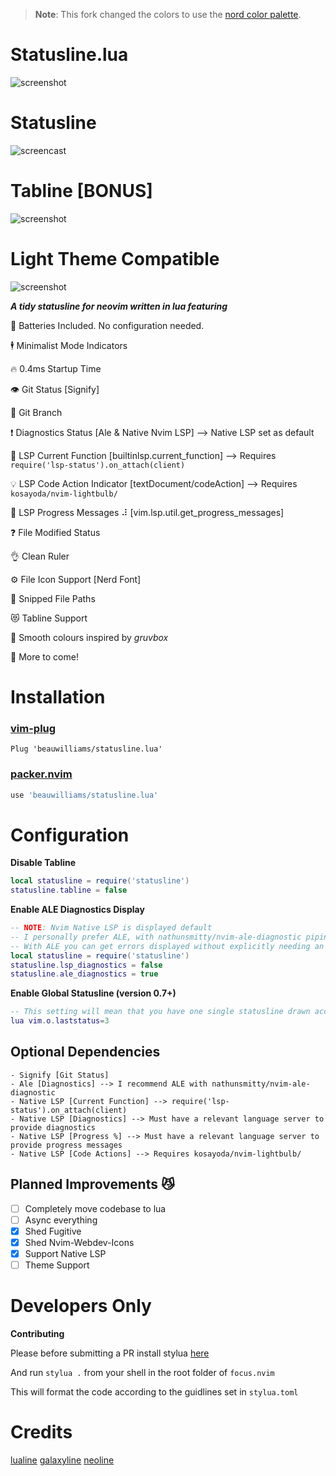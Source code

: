 > **Note**: This fork changed the colors to use the [nord color palette](https://www.nordtheme.com/).

# Statusline.lua
![screenshot](https://i.imgur.com/QocSv7V.png)

# Statusline
![screencast](https://i.ibb.co/wgTJ58D/ezgif-4-b462544889e2.gif)

# Tabline [BONUS]
![screenshot](https://i.ibb.co/zhqf9nK/Screen-Shot-2021-02-09-at-2-19-10-pm.png)

# Light Theme Compatible
![screenshot](https://i.ibb.co/VmQ6CMy/Screen-Shot-2022-03-20-at-1-10-40-pm.png)


***A tidy statusline for neovim written in lua featuring***

🔋 Batteries Included. No configuration needed.

🕴  Minimalist Mode Indicators

🔥 0.4ms Startup Time

👁  Git Status [Signify]

🌴 Git Branch

❗️ Diagnostics Status [Ale & Native Nvim LSP] --> Native LSP set as default

🔦 LSP Current Function [builtinlsp.current_function] --> Requires `require('lsp-status').on_attach(client)`

💡 LSP Code Action Indicator [textDocument/codeAction] --> Requires `kosayoda/nvim-lightbulb/`

💯 LSP Progress Messages ⠼ [vim.lsp.util.get_progress_messages]

❓ File Modified Status

👌 Clean Ruler

⚙️  File Icon Support [Nerd Font]

🙌 Snipped File Paths

😻 Tabline Support

🎨 Smooth colours inspired by *gruvbox*

🚀 More to come!

# Installation
### [vim-plug](https://github.com/junegunn/vim-plug)
```vim
Plug 'beauwilliams/statusline.lua'
```
### [packer.nvim](https://github.com/wbthomason/packer.nvim)
```lua
use 'beauwilliams/statusline.lua'
```

# Configuration
**Disable Tabline**
```lua
local statusline = require('statusline')
statusline.tabline = false
```

**Enable ALE Diagnostics Display**
```lua
-- NOTE: Nvim Native LSP is displayed default
-- I personally prefer ALE, with nathunsmitty/nvim-ale-diagnostic piping LSP diags
-- With ALE you can get errors displayed without explicitly needing an LSP server
local statusline = require('statusline')
statusline.lsp_diagnostics = false
statusline.ale_diagnostics = true
```

**Enable Global Statusline (version 0.7+)**
```lua
-- This setting will mean that you have one single statusline drawn accross the entire display
lua vim.o.laststatus=3
```

## Optional Dependencies

    - Signify [Git Status]
    - Ale [Diagnostics] --> I recommend ALE with nathunsmitty/nvim-ale-diagnostic
    - Native LSP [Current Function] --> require('lsp-status').on_attach(client)
    - Native LSP [Diagnostics] --> Must have a relevant language server to provide diagnostics
    - Native LSP [Progress %] --> Must have a relevant language server to provide progress messages
    - Native LSP [Code Actions] --> Requires kosayoda/nvim-lightbulb/

## Planned Improvements 😼

- [ ] Completely move codebase to lua
- [ ] Async everything
- [x] Shed Fugitive
- [x] Shed Nvim-Webdev-Icons
- [x] Support Native LSP
- [ ] Theme Support

# Developers Only

**Contributing**

Please before submitting a PR install stylua [here](https://github.com/JohnnyMorganz/StyLua)

And run `stylua .` from your shell in the root folder of `focus.nvim`

This will format the code according to the guidlines set in `stylua.toml`


# Credits

[lualine](https://github.com/hoob3rt/lualine.nvim)
[galaxyline](https://github.com/glepnir/galaxyline.nvim/tree/main/lua/galaxyline)
[neoline](https://github.com/adelarsq/neoline.vim/tree/master/lua)
